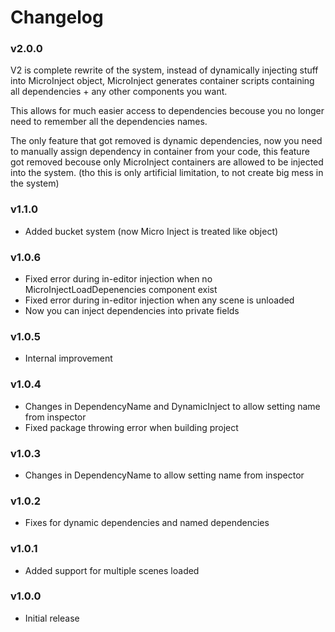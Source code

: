 # Changelog

### v2.0.0

V2 is complete rewrite of the system, instead of dynamically injecting stuff into MicroInject object, 
MicroInject generates container scripts containing all dependencies + any other components you want.

This allows for much easier access to dependencies becouse you no longer need to remember all the dependencies names.

The only feature that got removed is dynamic dependencies, now you need to manually assign dependency in container from your code, 
this feature got removed becouse only MicroInject containers are allowed to be injected into the system. (tho this is only artificial limitation, to not create big mess in the system)

### v1.1.0

- Added bucket system (now Micro Inject is treated like object)

### v1.0.6
- Fixed error during in-editor injection when no MicroInjectLoadDepenencies component exist
- Fixed error during in-editor injection when any scene is unloaded
- Now you can inject dependencies into private fields

### v1.0.5
- Internal improvement

### v1.0.4
- Changes in DependencyName and DynamicInject to allow setting name from inspector
- Fixed package throwing error when building project

### v1.0.3
- Changes in DependencyName to allow setting name from inspector

### v1.0.2
- Fixes for dynamic dependencies and named dependencies

### v1.0.1
- Added support for multiple scenes loaded

### v1.0.0
- Initial release